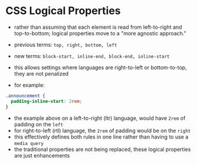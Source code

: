 # CSS Logical Properties

- rather than assuming that each element is read from left-to-right and top-to-bottom; logical properties move to a "more agnostic approach."
- previous terms: `top, right, bottom, left`
- new terms: `block-start, inline-end, block-end, inline-start`

- this allows settings where languages are right-to-left or bottom-to-top, they are not penalized

- for example:

```css
.announcement {
  padding-inline-start: 2rem;
}
```

- the example above on a left-to-right (ltr) language, would have `2rem` of padding on the `left`
- for right-to-left (rtl) language, the `2rem` of padding would be on the `right`
- this effectively defines both rules in one line rather than having to use a `media query`
- the traditional properties are not being replaced, these logical properties are just enhancements

